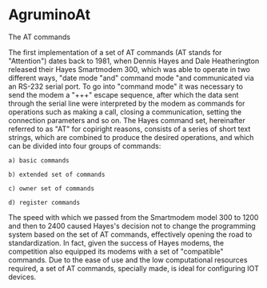 # AgruminoAt

The AT commands

The first implementation of a set of AT commands (AT stands for "Attention") dates back to 1981, when Dennis Hayes and Dale Heatherington released their Hayes Smartmodem 300, which was able to operate in two different ways, "date mode "and" command mode "and communicated via an RS-232 serial port.
To go into "command mode" it was necessary to send the modem a "+++" escape sequence, after which the data sent through the serial line were interpreted by the modem as commands for operations such as making a call, closing a communication, setting the connection parameters and so on.
The Hayes command set, hereinafter referred to as "AT" for copiright reasons, consists of a series of short text strings, which are combined to produce the desired operations, and which can be divided into four groups of commands:

    a) basic commands
    
    b) extended set of commands
    
    c) owner set of commands
    
    d) register commands
    
The speed with which we passed from the Smartmodem model 300 to 1200 and then to 2400 caused Hayes's decision not to change the programming system based on the set of AT commands, effectively opening the road to standardization. In fact, given the success of Hayes modems, the competition also equipped its modems with a set of "compatible" commands.
Due to the ease of use and the low computational resources required, a set of AT commands, specially made, is ideal for configuring IOT devices.
